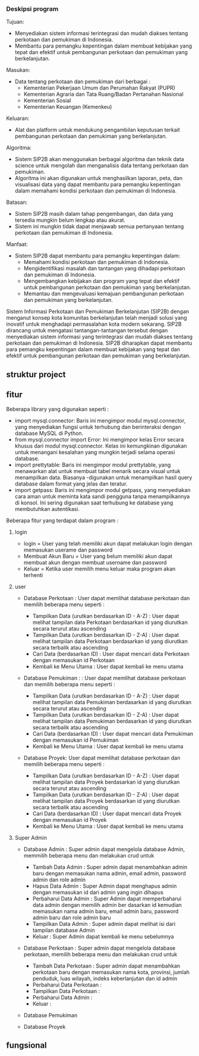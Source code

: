 ### Deskipsi program 
Tujuan:
- Menyediakan sistem informasi terintegrasi dan mudah diakses tentang perkotaan dan pemukiman di Indonesia.
- Membantu para pemangku kepentingan dalam membuat kebijakan yang tepat dan efektif untuk pembangunan perkotaan dan pemukiman yang berkelanjutan.
  
Masukan:
- Data tentang perkotaan dan pemukiman dari berbagai :
   - Kementerian Pekerjaan Umum dan Perumahan Rakyat (PUPR) 
   - Kementerian Agraria dan Tata Ruang/Badan Pertanahan Nasional
   - Kementerian Sosial
   - Kementerian Keuangan (Kemenkeu)
     
Keluaran:
- Alat dan platform untuk mendukung pengambilan keputusan terkait pembangunan perkotaan dan pemukiman yang berkelanjutan.
  
Algoritma:
- Sistem SIP2B akan menggunakan berbagai algoritma dan teknik data science untuk mengolah dan menganalisis data tentang perkotaan dan pemukiman.
- Algoritma ini akan digunakan untuk menghasilkan laporan, peta, dan visualisasi data yang dapat membantu para pemangku kepentingan dalam memahami kondisi perkotaan dan pemukiman di Indonesia.
  
Batasan:
- Sistem SIP2B masih dalam tahap pengembangan, dan data yang tersedia mungkin belum lengkap atau akurat.
- Sistem ini mungkin tidak dapat menjawab semua pertanyaan tentang perkotaan dan pemukiman di Indonesia.
  
Manfaat:
- Sistem SIP2B dapat membantu para pemangku kepentingan dalam:
  - Memahami kondisi perkotaan dan pemukiman di Indonesia.
  - Mengidentifikasi masalah dan tantangan yang dihadapi perkotaan dan pemukiman di Indonesia.
  - Mengembangkan kebijakan dan program yang tepat dan efektif untuk pembangunan perkotaan dan pemukiman yang berkelanjutan.
  - Memantau dan mengevaluasi kemajuan pembangunan perkotaan dan pemukiman yang berkelanjutan.

Sistem Informasi Perkotaan dan Pemukiman Berkelanjutan (SIP2B) dengan menganut konsep kota komunitas berkelanjutan telah menjadi solusi yang inovatif untuk menghadapi permasalahan kota modern sekarang. SIP2B dirancang untuk mengatasi tantangan-tantangan tersebut dengan menyediakan sistem informasi yang terintegrasi dan mudah diakses tentang perkotaan dan pemukiman di Indonesia. SIP2B diharapkan dapat membantu para pemangku kepentingan dalam membuat kebijakan yang tepat dan efektif untuk pembangunan perkotaan dan pemukiman yang berkelanjutan.

## struktur project


## fitur 

Beberapa library yang digunakan seperti : 

- import mysql.connector: Baris ini mengimpor modul mysql.connector, yang menyediakan fungsi untuk terhubung dan berinteraksi dengan database MySQL di Python.
- from mysql.connector import Error: Ini mengimpor kelas Error secara khusus dari modul mysql.connector. Kelas ini kemungkinan digunakan untuk menangani kesalahan yang mungkin terjadi selama operasi database.
- import prettytable: Baris ini mengimpor modul prettytable, yang menawarkan alat untuk membuat tabel menarik secara visual untuk menampilkan data. Biasanya -digunakan untuk menampilkan hasil query database dalam format yang jelas dan teratur.
- import getpass: Baris ini mengimpor modul getpass, yang menyediakan cara aman untuk meminta kata sandi pengguna tanpa menampilkannya di konsol. Ini sering digunakan saat terhubung ke database yang membutuhkan autentikasi.

Beberapa fitur yang terdapat dalam program :

1. login
   - login = User yang telah memiliki akun dapat melakukan login dengan memasukan userame dan password
   - Membuat Akun Baru = User yang belum memiliki akun dapat membuat akun dengan membuat username dan password
   - Keluar = Ketika user memilih menu keluar maka program akan terhenti

2. user
   - Database Perkotaan : User dapat memlihat database perkotaan dan memilih beberapa menu seperti :
     - Tampilkan Data (urutkan berdasarkan ID - A-Z) : User dapat melihat tampilan data Perkotaan berdasarkan id yang diurutkan secara terurut atau ascending 
     - Tampilkan Data (urutkan berdasarkan ID - Z-A) : User dapat melihat tampilan data Perkotaan berdasarkan id yang diurutkan secara terbalik atau ascending
     - Cari Data (berdasarkan ID) : User dapat mencari data Perkotaan dengan memasukan id Perkotaan
     - Kembali ke Menu Utama : User dapat kembali ke menu utama
      
   - Database Pemukiman : : User dapat memlihat database perkotaan dan memilih beberapa menu seperti :
     - Tampilkan Data (urutkan berdasarkan ID - A-Z) : User dapat melihat tampilan data Pemukiman berdasarkan id yang diurutkan secara terurut atau ascending 
     - Tampilkan Data (urutkan berdasarkan ID - Z-A) : User dapat melihat tampilan data Pemukiman berdasarkan id yang diurutkan secara terbalik atau ascending
     - Cari Data (berdasarkan ID) : User dapat mencari data Pemukiman dengan memasukan id Pemukiman
     - Kembali ke Menu Utama : User dapat kembali ke menu utama
   
   - Database Proyek: User dapat memlihat database perkotaan dan memilih beberapa menu seperti :
     - Tampilkan Data (urutkan berdasarkan ID - A-Z) : User dapat melihat tampilan data Proyek berdasarkan id yang diurutkan secara terurut atau ascending 
     - Tampilkan Data (urutkan berdasarkan ID - Z-A) : User dapat melihat tampilan data Proyek berdasarkan id yang diurutkan secara terbalik atau ascending
     - Cari Data (berdasarkan ID) : User dapat mencari data Proyek dengan memasukan id Proyek 
     - Kembali ke Menu Utama : User dapat kembali ke menu utama

3. Super Admin
   - Database Admin : Super admin dapat mengelola database Admin, memmilih beberapa menu dan melakukan crud untuk
     - Tambah Data Admin : Super admin dapat menambahkan admin baru dengan memasukan nama admin, email admin, password admin dan role admin 
     - Hapus Data Admin : Super Admin dapat menghapus admin dengan memasukan id dari admin yang ingin dihapus
     - Perbaharui Data Admin : Super Admin dapat memperbaharui data admin dengan memilih admin ber dasarkan id kemudian memasukan nama admin baru, email admin    baru, password admin baru dan role admin baru 
     - Tampilkan Data Admin : Super admin dapat melihat isi dari tampilan database Admin
     - Keluar : Super Admin dapat kembali ke menu sebelumnya

   - Database Perkotaan : Super admin dapat mengelola database perkotaan, memilih beberapa menu dan melakukan crud untuk
     - Tambah Data Perkotaan : Super admin dapat menambahkan perkotaan baru dengan memasukan nama kota, provinsi, jumlah penduduk, luas wilayah, indeks keberlanjutan dan id admin
     - Perbaharui Data Perkotaan : 
     - Tampilkan Data Perkotaan :
     - Perbaharui Data Admin :
     - Keluar : 
   - Database Pemukiman
   - Database Proyek
## fungsional
